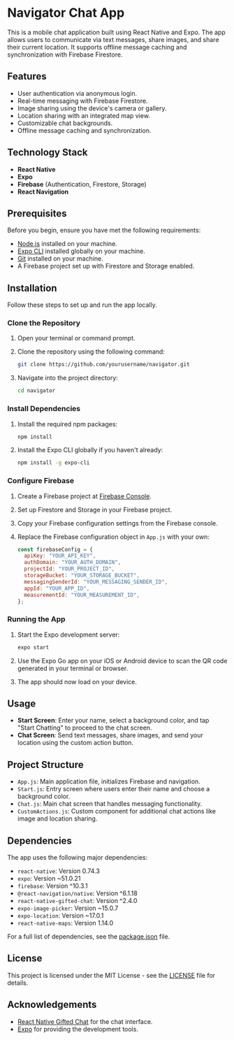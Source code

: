 # Navigator Chat App

This is a mobile chat application built using React Native and Expo. The app allows users to communicate via text messages, share images, and share their current location. It supports offline message caching and synchronization with Firebase Firestore.

## Features

- User authentication via anonymous login.
- Real-time messaging with Firebase Firestore.
- Image sharing using the device's camera or gallery.
- Location sharing with an integrated map view.
- Customizable chat backgrounds.
- Offline message caching and synchronization.

## Technology Stack

- **React Native**
- **Expo**
- **Firebase** (Authentication, Firestore, Storage)
- **React Navigation**

## Prerequisites

Before you begin, ensure you have met the following requirements:

- [Node.js](https://nodejs.org/) installed on your machine.
- [Expo CLI](https://docs.expo.dev/get-started/installation/) installed globally on your machine.
- [Git](https://git-scm.com/) installed on your machine.
- A Firebase project set up with Firestore and Storage enabled.

## Installation

Follow these steps to set up and run the app locally.

### Clone the Repository

1. Open your terminal or command prompt.
2. Clone the repository using the following command:

   ```bash
   git clone https://github.com/yourusername/navigator.git
   ```

3. Navigate into the project directory:

   ```bash
   cd navigator
   ```

### Install Dependencies

1. Install the required npm packages:

   ```bash
   npm install
   ```

2. Install the Expo CLI globally if you haven't already:

   ```bash
   npm install -g expo-cli
   ```

### Configure Firebase

1. Create a Firebase project at [Firebase Console](https://console.firebase.google.com/).
2. Set up Firestore and Storage in your Firebase project.
3. Copy your Firebase configuration settings from the Firebase console.
4. Replace the Firebase configuration object in `App.js` with your own:

   ```javascript
   const firebaseConfig = {
     apiKey: "YOUR_API_KEY",
     authDomain: "YOUR_AUTH_DOMAIN",
     projectId: "YOUR_PROJECT_ID",
     storageBucket: "YOUR_STORAGE_BUCKET",
     messagingSenderId: "YOUR_MESSAGING_SENDER_ID",
     appId: "YOUR_APP_ID",
     measurementId: "YOUR_MEASUREMENT_ID",
   };
   ```

### Running the App

1. Start the Expo development server:

   ```bash
   expo start
   ```

2. Use the Expo Go app on your iOS or Android device to scan the QR code generated in your terminal or browser.

3. The app should now load on your device.

## Usage

- **Start Screen**: Enter your name, select a background color, and tap "Start Chatting" to proceed to the chat screen.
- **Chat Screen**: Send text messages, share images, and send your location using the custom action button.

## Project Structure

- `App.js`: Main application file, initializes Firebase and navigation.
- `Start.js`: Entry screen where users enter their name and choose a background color.
- `Chat.js`: Main chat screen that handles messaging functionality.
- `CustomActions.js`: Custom component for additional chat actions like image and location sharing.

## Dependencies

The app uses the following major dependencies:

- `react-native`: Version 0.74.3
- `expo`: Version ~51.0.21
- `firebase`: Version ^10.3.1
- `@react-navigation/native`: Version ^6.1.18
- `react-native-gifted-chat`: Version ^2.4.0
- `expo-image-picker`: Version ~15.0.7
- `expo-location`: Version ~17.0.1
- `react-native-maps`: Version 1.14.0

For a full list of dependencies, see the [package.json](package.json) file.

## License

This project is licensed under the MIT License - see the [LICENSE](LICENSE) file for details.

## Acknowledgements

- [React Native Gifted Chat](https://github.com/FaridSafi/react-native-gifted-chat) for the chat interface.
- [Expo](https://expo.dev/) for providing the development tools.
